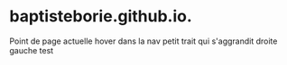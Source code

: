 # baptisteborie.github.io.

Point de page actuelle 
hover dans la nav petit trait qui s'aggrandit droite gauche 
test

